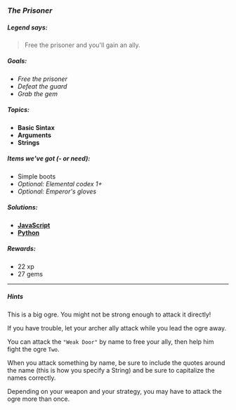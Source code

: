 ### _The Prisoner_

##### _Legend says:_
> Free the prisoner and you'll gain an ally.

##### _Goals:_
+ _Free the prisoner_
+ _Defeat the guard_
+ _Grab the gem_

##### _Topics:_
+ **Basic Sintax**
+ **Arguments**
+ **Strings**

##### _Items we've got (- or need):_
+ Simple boots
+ _Optional: Elemental codex 1+_
+ _Optional: Emperor's gloves_

##### _Solutions:_
+ **[JavaScript](thePrisoner.js)**
+ **[Python](the_prisoner.py)**

##### _Rewards:_
+ 22 xp
+ 27 gems

___

##### _Hints_

This is a big ogre. You might not be strong enough to attack it directly!

If you have trouble, let your archer ally attack while you lead the ogre away.

You can attack the `"Weak Door"` by name to free your ally, then help him fight the ogre `Two`.

When you attack something by name, be sure to include the quotes around the name (this is how you specify a String) and be sure to capitalize the names correctly.

Depending on your weapon and your strategy, you may have to attack the ogre more than once.
